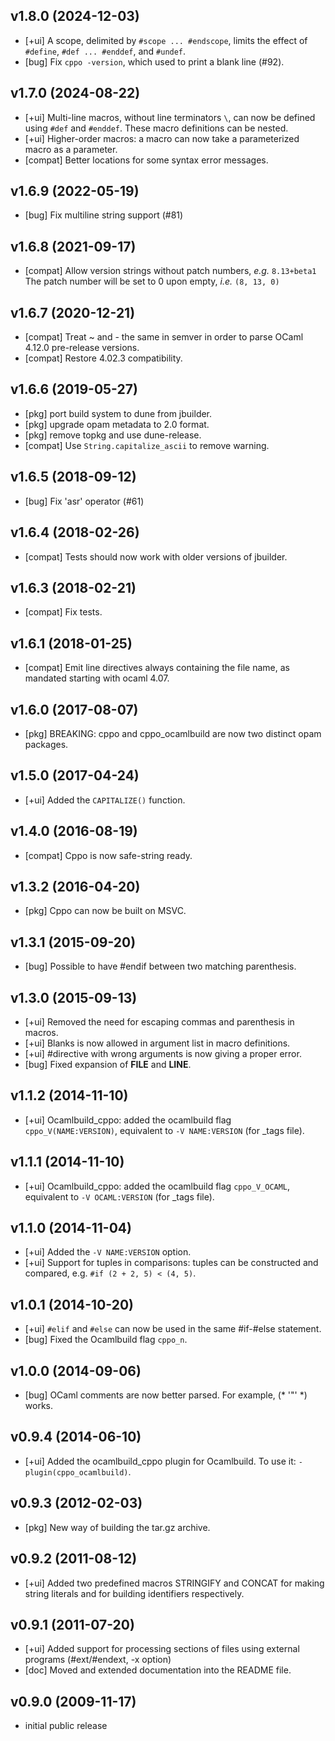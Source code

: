 ## v1.8.0 (2024-12-03)
- [+ui] A scope, delimited by `#scope ... #endscope`,
        limits the effect of `#define`, `#def ... #enddef`, and `#undef`.
- [bug] Fix `cppo -version`, which used to print a blank line (#92).

## v1.7.0 (2024-08-22)
- [+ui] Multi-line macros, without line terminators `\`,
        can now be defined using `#def` and `#enddef`.
        These macro definitions can be nested.
- [+ui] Higher-order macros:
        a macro can now take a parameterized macro as a parameter.
- [compat] Better locations for some syntax error messages.

## v1.6.9 (2022-05-19)
- [bug] Fix multiline string support (#81)

## v1.6.8 (2021-09-17)
- [compat] Allow version strings without patch numbers, _e.g._ `8.13+beta1`
           The patch number will be set to 0 upon empty, _i.e._ `(8, 13, 0)`

## v1.6.7 (2020-12-21)
- [compat] Treat ~ and - the same in semver in order to parse
           OCaml 4.12.0 pre-release versions.
- [compat] Restore 4.02.3 compatibility.

## v1.6.6 (2019-05-27)
- [pkg] port build system to dune from jbuilder.
- [pkg] upgrade opam metadata to 2.0 format.
- [pkg] remove topkg and use dune-release.
- [compat] Use `String.capitalize_ascii` to remove warning.

## v1.6.5 (2018-09-12)
- [bug] Fix 'asr' operator (#61)

## v1.6.4 (2018-02-26)
- [compat] Tests should now work with older versions of jbuilder.

## v1.6.3 (2018-02-21)
- [compat] Fix tests.

## v1.6.1 (2018-01-25)
- [compat] Emit line directives always containing the file name,
           as mandated starting with ocaml 4.07.

## v1.6.0 (2017-08-07)
- [pkg] BREAKING: cppo and cppo_ocamlbuild are now two distinct opam
        packages.

## v1.5.0 (2017-04-24)
- [+ui] Added the `CAPITALIZE()` function.

## v1.4.0 (2016-08-19)
- [compat] Cppo is now safe-string ready.

## v1.3.2 (2016-04-20)
- [pkg] Cppo can now be built on MSVC.

## v1.3.1 (2015-09-20)
- [bug] Possible to have #endif between two matching parenthesis.

## v1.3.0 (2015-09-13)
- [+ui] Removed the need for escaping commas and parenthesis in macros.
- [+ui] Blanks is now allowed in argument list in macro definitions.
- [+ui] #directive with wrong arguments is now giving a proper error.
- [bug] Fixed expansion of __FILE__ and __LINE__.

## v1.1.2 (2014-11-10)
- [+ui] Ocamlbuild_cppo: added the ocamlbuild flag `cppo_V(NAME:VERSION)`,
        equivalent to `-V NAME:VERSION` (for _tags file).

## v1.1.1 (2014-11-10)
- [+ui] Ocamlbuild_cppo: added the ocamlbuild flag `cppo_V_OCAML`,
        equivalent to `-V OCAML:VERSION` (for _tags file).

## v1.1.0 (2014-11-04)
- [+ui] Added the `-V NAME:VERSION` option.
- [+ui] Support for tuples in comparisons: tuples can be constructed
        and compared, e.g. `#if (2 + 2, 5) < (4, 5)`.

## v1.0.1 (2014-10-20)
- [+ui] `#elif` and `#else` can now be used in the same #if-#else statement.
- [bug] Fixed the Ocamlbuild flag `cppo_n`.

## v1.0.0 (2014-09-06)
- [bug] OCaml comments are now better parsed. For example, (* '"' *) works.

## v0.9.4 (2014-06-10)
- [+ui] Added the ocamlbuild_cppo plugin for Ocamlbuild. To use it:
        `-plugin(cppo_ocamlbuild)`.

## v0.9.3 (2012-02-03)
- [pkg] New way of building the tar.gz archive.

## v0.9.2 (2011-08-12)
- [+ui] Added two predefined macros STRINGIFY and CONCAT for making
        string literals and for building identifiers respectively.

## v0.9.1 (2011-07-20)
- [+ui] Added support for processing sections of files using external programs
        (#ext/#endext, -x option)
- [doc] Moved and extended documentation into the README file.

## v0.9.0 (2009-11-17)

- initial public release

